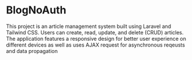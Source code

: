 # BlogNoAuth

This project is an article management system built using Laravel and Tailwind CSS. Users can create, read, update, and delete (CRUD) articles. The application features a responsive design for better user experience on different devices as well as uses AJAX request for asynchronous  reqeusts and data propagation

